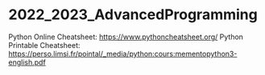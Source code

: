 # 2022_2023_AdvancedProgramming

Python Online Cheatsheet: https://www.pythoncheatsheet.org/
Python Printable Cheatsheet: https://perso.limsi.fr/pointal/_media/python:cours:mementopython3-english.pdf
